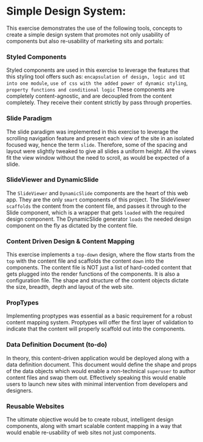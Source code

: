 # Simple Design System:

This exercise demonstrates the use of the following tools, concepts to create
a simple design system that promotes not only usability of components but 
also re-usability of marketing sits and portals:

### Styled Components
Styled components are used in this exercise to leverage the features that this 
styling tool offers such as:
`encapsulation of design, logic and UI into one module`, `use of css with the added power of dynamic styling`,
`property functions and conditional logic`
These components are completely content-agnostic, and are decoupled from the content completely.  They receive their
content strictly by pass through properties.

### Slide Paradigm
The slide paradigm was implemented in this exercise to leverage the scrolling navigation feature
and present each view of the site in an isolated focused way, hence the term `slide`.  Therefore,
some of the spacing and layout were slightly tweaked to give all slides a uniform height.  All the views
fit the view window without the need to scroll, as would be expected of a slide.

### SlideViewer and DynamicSlide
The `SlideViewer` and `DynamicSlide` components are the heart of this web app.  They are the only `smart` components 
of this project.  The SlideViewer `scaffolds` the content from the content file, and passes it through to the Slide component, 
which is a wrapper that gets `loaded` with the required design component. 
The DynamicSlide generator `loads` the needed design component on the fly as dictated by the content file.

### Content Driven Design & Content Mapping
This exercise implements a `top-down` design, where the flow starts from the `top` with the content file
and scaffolds the content `down` into the components.
The content file is NOT just a list of hard-coded content that gets plugged into the render functions of the components.
It is also a configuration file.  The shape and structure of the content objects dictate the size, breadth, depth and 
layout of the web site.
 
### PropTypes
Implementing proptypes was essential as a basic requirement for a robust content mapping system.
Proptypes will offer the first layer of validation to indicate that the content will properly scaffold out into the components.

### Data Definition Document (to-do)
In theory, this content-driven application would be deployed along with a data definition document.
This document would define the shape and props of the data objects which would enable a non-technical 
`superuser` to author content files and swap them out.  Effectively speaking this would enable
users to launch new sites with minimal intervention from developers and designers.

### Reusable Websites
The ultimate objective would be to create robust, intelligent design components, along with smart 
scalable content mapping in a way that would enable re-usability of web sites not just components.


